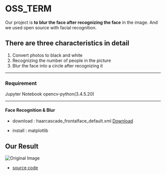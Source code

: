 # OSS_TERM
Our project is **to blur the face after recognizing the face** in the image.
And we used open source with facial recognition.


## There are three characteristics in detail

1. Convert photos to black and white
2. Recognizing the number of people in the picture
3. Blur the face into a circle after recognizing it

---

### Requirement

Jupyter Notebook 
opencv-python(3.4.5.20)

---

#### Face Recognition & Blur

- download : haarcascade_frontalface_default.xml
[Download](https://github.com/opencv/opencv/tree/master/data/haarcascades)

- install : matplotlib

## Our Result 
![Original Image]("https://blog.naver.com/yerim110791/222953189067")

- [source code](https://github.com/serengil/tensorflow-101/blob/master/python/Blurring.ipynb)


